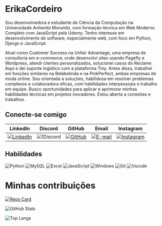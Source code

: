 # ErikaCordeiro 

Sou desenvolvedora e estudante de Ciência da Computação na Universidade Anhembi Morumbi, com formação técnica em Web Moderno Completo com JavaScript pela Udemy. Tenho interesse em desenvolvimento de software, especialmente web, com foco em Python, Django e JavaScript.

Atuei como Customer Success na Unfair Advantage, uma empresa de consultoria em e-commerce, onde desenvolvi sites usando Pagefly e Wordpress, atendi clientes personalizados, solucionei casos do Reclame Aqui e dei suporte logístico com a plataforma Tiny. Antes disso, trabalhei em funções similares na Belabelinda e na PinkPerfect, ambas empresas de moda online. Sou orientada a soluções, habilidosa em resolver problemas complexos e colaboradora eficaz, com habilidades interpessoais e trabalho em equipe. Busco oportunidades para aplicar e aprimorar minhas habilidades técnicas em projetos inovadores. Estou aberta a conexões e trabalhos.

## Conecte-se comigo


LinkedIn             |  Discord | GitHub |  Email  | Instagram
:-------------------------:|:-------------------------:|:-------------------------:|:-------------------------:|:-------------------------:|
[![LinkedIn](https://img.shields.io/badge/LinkedIn-0E76A8?style=for-the-badge&logo=linkedin&logoColor=FFFFFF)](https://www.linkedin.com/in/cordeiroserika/)  |  ![!Discord](https://img.shields.io/badge/Discord-9E1EA8?style=for-the-badge&logo=discord&logoColor=FFFFFF) | [![GitHub](https://img.shields.io/badge/GitHub-100000?style=for-the-badge&logo=github&logoColor=white)](https://github.com/ErikaCordeiro) |  [![E-mail](https://img.shields.io/badge/-Email-000?style=for-the-badge&logo=microsoft-outlook&logoColor=007BFF)](mailto:erikagcordeiro18@gmail.com) | [![Instagram](https://img.shields.io/badge/-Instagram-%23E4405F?style=for-the-badge&logo=instagram&logoColor=white)](https://www.instagram.com/erika_gcordeiro/)


## Habilidades
![Python](https://img.shields.io/badge/Python-FFF?style=for-the-badge&logo=python) ![MySQL](https://img.shields.io/badge/MySQL-fff?style=for-the-badge&logo=mysql&logoColor=000) ![Excel](https://img.shields.io/badge/EXCEL-fff?style=for-the-badge&logo=microsoftexcel&logoColor=1D6F42) ![JavaScript](https://img.shields.io/badge/JavaScript-F7DF1E?style=for-the-badge&logo=javascript&logoColor=black) ![Windows](https://img.shields.io/badge/Windows-000?style=for-the-badge&logo=windows&logoColor=2CA5E0) ![Git](https://img.shields.io/badge/GIT-E44C30?style=for-the-badge&logo=git&logoColor=white) ![Vscode](https://img.shields.io/badge/Vscode-007ACC?style=for-the-badge&logo=visual-studio-code&logoColor=white)


# Minhas contribuições 

[![Repo Card](https://github-readme-stats.vercel.app/api/pin/?username=ErikaCordeiro&repo=dio-lab-open-source&bg_color=000&border_color=30A3DC&show_icons=true&icon_color=30A3DC&title_color=E94D5F&text_color=FFF)](https://github.com/ErikaCordeiro/dio-lab-open-source)

![GitHub Stats](https://github-readme-stats.vercel.app/api?username=SEUUSERNAME&theme=transparent&bg_color=000&border_color=30A3DC&show_icons=true&icon_color=30A3DC&title_color=E94D5F&text_color=FFF)

![Top Langs](https://github-readme-stats-git-masterrstaa-rickstaa.vercel.app/api/top-langs/?username=SEUUSERNAME&bg_color=000&border_color=30A3DC&title_color=E94D5F&text_color=FFF)